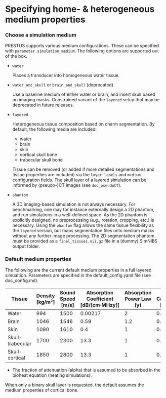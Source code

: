 # Specifying home- & heterogeneous medium properties

### Choose a simulation medium

PRESTUS supports various medium configurations. These can be specified with ```parameter.simulation_medium```. The following options are supported out of the box.

- ```water```

    Places a transducer into homogeneous water tissue.

- ```water_and_skull``` or ```brain_and_skull``` (deprecated)

    Use a baseline medium of either water or brain, and insert skull based on imaging masks. Constrained variant of the ```layered``` setup that may be deprecated in future releases.

- ```layered```

    Heterogeneous tissue composition based on charm segmentation. By default, the following media are included: 
    
    - water
    - brain
    - skin
    - cortical skull bone 
    - trabecular skull bone
    
    Tissue can be removed (or added if more detailed segmentations and tissue properties are included) via the ```layer_labels``` and ```medium``` configuration fields. The skull layer of a layered simulation can be informed by (pseudo-)CT images (see ```doc_pseudoCT```).

- ```phantom```

    A 3D imaging-based simulation is not always necessary. For benchmarking, one may for instance externally design a 2D phantom, and run simulations in a well-defined space. As the 2D phantom is explicitly designed, no preprocessing (e.g., rotation, cropping, etc.) is necessary. Using the ```phantom``` flag allows the same tissue flexibility as the ```layered``` version, but maps segmentation files onto medium masks without any further image processing. The 2D segmentation phantom must be provided as a ```final_tissues.nii.gz``` file in a (dummy) SimNIBS output folder.

### Default medium properties

The following are the current default medium properties in a full layered simualtion. Parameters are specified in the default_config.yaml file (see doc_config.md).

| Tissue           | Density [kg/m³] | Sound Speed [m/s] | Absorption Coefficient [dB/(cm·MHzy)]      | Absorption Power Law (y)| Thermal Conductivity [W/(m·K)]| Specific Heat [J/(kg·K)] | Perfusion (WIP) | Absorption Fraction* (WIP) |
|------------------|--------|----------|----------|-------|--------|------|-------|---|
| Water            | 994    | 1500     | 0.00217  | 2     | 0.6    | 4178 | 0     | 1 |
| Brain            | 1046   | 1546     | 0.59     | 1.2   | 0.51   | 3630 | 559   | 1 |
| Skin             | 1090   | 1610     | 0.4      | 1     | 0.37   | 3391 | 106   | 1 |
| Skull-trabecular | 1700   | 2300     | 13.3     | 1     | 0.32   | 2274 | 30    | 1 |
| Skull-cortical   | 1850   | 2800     | 13.3     | 1     | 0.3    | 1313 | 10    | 1 |

* The fraction of attenuation (alpha) that is assumed to be absorbed in the bioheat equation (heating simulations).

When only a binary skull layer is requested, the default assumes the medium properties of cortical bone.